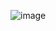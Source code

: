 ![image](https://user-images.githubusercontent.com/60029949/116839449-6856bf80-ac0d-11eb-92bf-af6c6a5c5f65.png)
